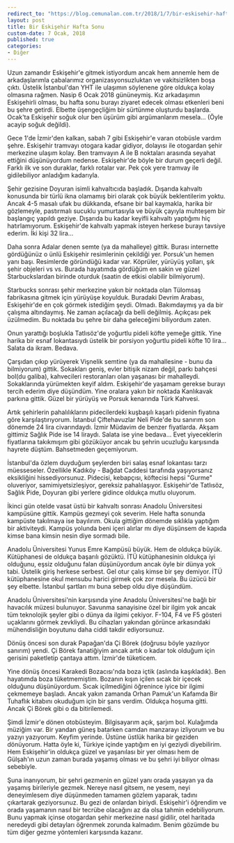 ```yaml
---
redirect_to: "https://blog.cemunalan.com.tr/2018/1/7/bir-eskisehir-hafta-sonu"
layout: post
title: Bir Eskişehir Hafta Sonu
custom-date: 7 Ocak, 2018
published: true
categories: 
- Diğer
---
```


Uzun zamandır Eskişehir'e gitmek istiyordum ancak hem annemle hem de arkadaşlarımla çabalarımız organizasyonsuzluktan ve vakitsizlikten boşa çıktı. Üstelik İstanbul'dan YHT ile ulaşımın söylenene göre oldukça kolay olmasına rağmen. Nasip 6 Ocak 2018 gününeymiş. Kız arkadaşımın Eskişehirli olması, bu hafta sonu burayı ziyaret edecek olması etkenleri beni bu şehre getirdi. Elbette üşengeçliğim bir sürtünme oluşturdu başlarda. Ocak'ta Eskişehir soğuk olur ben üşürüm gibi argümanlarım mesela... (Öyle acayip soğuk değildi).

Gece 1'de İzmir'den kalkan, sabah 7 gibi Eskişehir'e varan otobüsle vardım şehre. Eskişehir tramvayı otogara kadar gidiyor, dolayısı ile otogardan şehir merkezine ulaşım kolay. Ben tramvayın A ile B noktaları arasında seyahat ettiğini düşünüyordum nedense. Eskişehir'de böyle bir durum geçerli değil. Farklı ilk ve son duraklar, farklı rotalar var. Pek çok yere tramvay ile gidilebiliyor anladığım kadarıyla.

Şehir gezisine Doyuran isimli kahvaltıcıda başladık. Dışarıda kahvaltı konusunda bir türlü ikna olamamış biri olarak çok büyük beklentilerim yoktu. Ancak 4-5 masalı ufak bu dükkanda, efsane bir bal kaymakla, harika bir gözlemeyle, pastırmalı sucuklu yumurtasıyla ve büyük çayıyla muhteşem bir başlangıç yapıldı geziye. Dışarıda bu kadar keyifli kahvaltı yaptığımı hiç hatırlamıyorum. Eskişehir'de kahvaltı yapmak isteyen herkese burayı tavsiye ederim. İki kişi 32 lira...

Daha sonra Adalar denen semte (ya da mahalleye) gittik. Burası internette gördüğünüz o ünlü Eskişehir resimlerinin çekildiği yer. Porsuk'un hemen yanı başı. Resimlerde göründüğü kadar var. Köprüler, yürüyüş yolları, şık şehir objeleri vs vs. Burada hayatımda gördüğüm en sakin ve güzel Starbuckslardan birinde oturduk (saatin de etkisi olabilir bilmiyorum).

Starbucks sonrası şehir merkezine yakın bir noktada olan Tülomsaş fabrikasına gitmek için yürüyüşe koyulduk. Buradaki Devrim Arabası, Eskişehir'de en çok görmek istediğim şeydi. Olmadı. Bakımdaymış ya da bir çalışma altındaymış. Ne zaman açılacağı da belli değilmiş. Açıkçası pek üzülmedim. Bu noktada bu şehre bir daha geleceğimi biliyordum zaten.

Onun yarattığı boşlukla Tatlısöz'de yoğurtlu pideli köfte yemeğe gittik. Yine harika bir esnaf lokantasıydı üstelik bir porsiyon yoğurtlu pideli köfte 10 lira... Salata da ikram. Bedava.

Çarşıdan çıkıp yürüyerek Vişnelik semtine (ya da mahallesine - bunu da bilmiyorum) gittik. Sokakları geniş, evler bitişik nizam değil, parkı bahçesi bol(du galiba), kahvecileri restoranları olan yaşanası bir mahalleydi. Sokaklarında yürümekten keyif aldım. Eskişehir'de yaşamam gerekse burayı tercih ederim diye düşündüm. Yine oralara yakın bir noktada Kanlıkavak parkına gittik. Güzel bir yürüyüş ve Porsuk kenarında Türk Kahvesi.

Artık şehirlerin pahalılıklarını pidecilerdeki kuşbaşılı kaşarlı pidenin fiyatına göre karşılaştırıyorum. İstanbul Çiftehavuzlar Neli Pide'de bu sanırım son dönemde 24 lira civarındaydı. İzmir Müdavim de benzer fiyatlarda. Akşam gittimiz Sağlık Pide ise 14 liraydı. Salata ise yine bedava... Evet yiyeceklerin fiyatlarına takıkmışım gibi gözüküyor ancak bu şehrin ucuzluğu karşısında hayrete düştüm. Bahsetmeden geçemiyorum.

İstanbul'da özlem duyduğum şeylerden biri salaş esnaf lokantası tarzı müesseseler. Özellikle Kadıköy - Bağdat Caddesi tarafında yaşıyorsanız eksikliğini hissediyorsunuz. Pidecisi, kebapçısı, köftecisi hepsi "Gurme" oluveriyor, samimiyetsizleşiyor, gereksiz pahalılaşıyor. Eskişehir'de Tatlısöz, Sağlık Pide, Doyuran gibi yerlere gidince oldukça mutlu oluyorum.

İkinci gün otelde vasat üstü bir kahvaltı sonrası Anadolu Üniversitesi kampüsüne gittik. Kampüs gezmeyi çok severim. Hele hafta sonunda kampüste takılmaya ise bayılırım. Okula gittiğim dönemde sıklıkla yaptığım bir aktiviteydi. Kampüs yolunda beni içeri alırlar mı diye düşünsem de kapıda kimse bana kimsin nesin diye sormadı bile.

Anadolu Üniversitesi Yunus Emre Kampüsü büyük. Hem de oldukça büyük. Kütüphanesi de oldukça başarılı gözüktü. İTÜ kütüphanesinin oldukça iyi olduğunu, eşsiz olduğunu falan düşünüyordum ancak öyle bir dünya yok tabi. Üstelik giriş herkese serbest. Gel otur çalış kimse bir şey demiyor. İTÜ kütüphanesine okul mensubu harici girmek çok zor mesela. Bu üzücü bir şey elbette. İstanbul şartları mı buna sebep oldu diye düşündüm.

Anadolu Üniversitesi'nin karşısında yine Anadolu Üniversitesi'ne bağlı bir havacılık müzesi bulunuyor. Savunma sanayisine özel bir ilgim yok ancak tüm teknolojik şeyler gibi o dünya da ilgimi çekiyor. F-104, F4 ve F5 gösteri uçaklarını görmek zevkliydi. Bu cihazları yakından görünce arkasındaki mühendisliğin boyutunu daha ciddi takdir ediyorsunuz.

Dönüş öncesi son durak Papağan'da Çi Börek (doğrusu böyle yazılıyor sanırım) yendi. Çi Börek fanatiğiyim ancak artık o kadar tok olduğum için gerisini paketletip çantaya attım. İzmir'de tüketicem.

Yine dönüş öncesi Karakedi Bozacısı'nda boza içtik (aslında kaşıkladık). Ben hayatımda boza tüketmemiştim. Bozanın kışın içilen sıcak bir içecek olduğunu düşünüyordum. Sıcak içilmediğini öğrenince iyice bir ilgimi çekmemeye başladı. Ancak yakın zamanda Orhan Pamuk'un Kafamda Bir Tuhaflık kitabını okuduğum için bir şans verdim. Oldukça hoşuma gitti. Ancak Çi Börek gibi o da bitirilemedi.

Şimdi İzmir'e dönen otobüsteyim. Bilgisayarım açık, şarjım bol. Kulağımda müziğim var. Bir yandan güneş batarken camdan manzarayı izliyorum ve bu yazıyı yazıyorum. Keyfim yerinde. Üstüne üstlük harika bir geziden dönüyorum. Hatta öyle ki, Türkiye içinde yaptığım en iyi geziydi diyebilirim. Hem Eskişehir'in oldukça güzel ve yaşanılası bir yer olması hem de Gülşah'ın uzun zaman burada yaşamış olması ve bu şehri iyi biliyor olması sebebiyle.

Şuna inanıyorum, bir şehri gezmenin en güzel yanı orada yaşayan ya da yaşamış birileriyle gezmek. Nereye nasıl gitsem, ne yesem, neyi deneyimlesem diye düşünmeden tamamen gözlem yaparak, tadını çıkartarak geziyorsunuz. Bu gezi de onlardan biriydi. Eskişehir'i öğrendim ve orada yaşamanın nasıl bir tecrübe olacağını az da olsa tahmin edebiliyorum. Bunu yapmak içinse otogardan şehir merkezine nasıl gidilir, otel haritada neredeydi gibi detayları öğrenmek zorunda kalmadım. Benim gözümde bu tüm diğer gezme yöntemleri karşısında kazanır.
